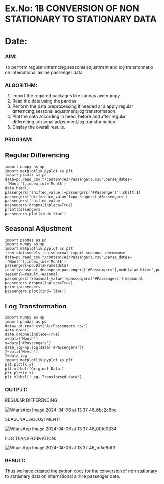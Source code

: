 # Ex.No: 1B                     CONVERSION OF NON STATIONARY TO STATIONARY DATA
# Date: 

### AIM:
To perform regular differncing,seasonal adjustment and log transformatio on international airline passenger data
### ALGORITHM:
1. Import the required packages like pandas and numpy
2. Read the data using the pandas
3. Perform the data preprocessing if needed and apply regular differncing,seasonal adjustment,log transformation.
4. Plot the data according to need, before and after regular differncing,seasonal adjustment,log transformation.
5. Display the overall results.
### PROGRAM:
## Regular Differencing
```
import numpy as np
import matplotlib.pyplot as plt
import pandas as pd
data=pd.read_csv("/content/AirPassengers.csv",parse_dates=['Month'],index_col='Month')
data.head()
passengers['shifted_value']=passengers['#Passengers'].shift(1)
passengers['difference_value']=passengers['#Passengers']-passengers['shifted_value']
passengers.dropna(inplace=True)
print(passengers)
passengers.plot(kind='line')
```

## Seasonal Adjustment
```
import pandas as pd
import numpy as np
import matplotlib.pyplot as plt
from statsmodels.tsa.seasonal import seasonal_decompose
data=pd.read_csv("/content/AirPassengers.csv",parse_dates=['Month'],index_col='Month')
passengers=pd.DataFrame(data)
result=seasonal_decompose(passengers['#Passengers'],model='additive',period=1)
seasonal=result.seasonal
passengers['Seasonal_value']=passengers['#Passengers']-seasonal
passengers.dropna(inplace=True)
print(passengers)
passengers.plot(kind='line')
```
## Log Transformation
```
import numpy as np
import pandas as pd
data= pd.read_csv('AirPassengers.csv')
data.head()
data.dropna(inplace=True)
x=data['Month']
y=data['#Passengers']
data_log=np.log(data['#Passengers'])
X=data['Month']
Y=data_log
import matplotlib.pyplot as plt
plt.plot(x,y)
plt.xlabel('Original Data')
plt.plot(X,Y)
plt.xlabel('Log- Transformed data')
```

### OUTPUT:

REGULAR DIFFERENCING:


![WhatsApp Image 2024-04-06 at 13 37 46_6bc2c8be](https://github.com/Hanumanth26/TSA_EXP1B/assets/121033192/02576369-90a5-429c-8f69-91d94739321b)


SEASONAL ADJUSTMENT:

![WhatsApp Image 2024-04-06 at 13 37 46_001d0334](https://github.com/Hanumanth26/TSA_EXP1B/assets/121033192/789e8672-8f87-4c0d-8257-06abcbee1eba)


LOG TRANSFORMATION:

![WhatsApp Image 2024-04-06 at 13 37 46_bf5d6df3](https://github.com/Hanumanth26/TSA_EXP1B/assets/121033192/66fd5bfb-9096-4200-973e-313d4c617c88)




### RESULT:
Thus we have created the python code for the conversion of non stationary to stationary data on international airline passenger
data.
